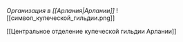 *Организация в [[Арлания|Арлании]]*
![[символ_купеческой_гильдии.png]]


[[Центральное отделение купеческой гильдии Арлании]]
